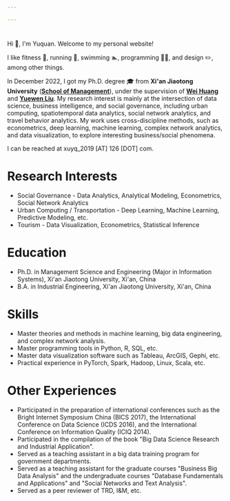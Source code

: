 ```yaml
---

---
```

<!-- http://ibids.cn -->
# 

Hi :wave:, I'm Yuquan. Welcome to my personal website!

I like fitness :muscle:, running :running:, swimming :swimmer:, programming :man_technologist:, and 
 design :pencil2:, among other things.
<!-- graphic -->


In December 2022, I got my Ph.D. degree :mortar_board: from **Xi'an Jiaotong University** (**[School of Management](https://som.xjtu.edu.cn)**), 
under the supervision of 
**[Wei Huang](https://www.sustech.edu.cn/zh/faculties/weihuangwayne.html)** and **[Yuewen Liu](https://som.xjtu.edu.cn/info/1014/3597.htm)**. 
My research interest is mainly at the intersection of data science, business intelligence, and social governance, including urban computing, 
spatiotemporal data analytics, social network analytics, and travel behavior analytics. 
My work uses cross-discipline methods, such as econometrics, deep learning, machine learning, complex network analytics, 
and data visualization, to explore interesting business/social phenomena.

I can be reached at xuyq_2019 [AT] 126 [DOT] com.


# Research Interests

- Social Governance - Data Analytics, Analytical Modeling, Econometrics, Social Network Analytics
- Urban Computing / Transportation - Deep Learning, Machine Learning, Predictive Modeling, etc.
- Tourism - Data Visualization, Econometrics, Statistical Inference
<!-- - Business Artificial Intelligence -  -->

# Education

- Ph.D. in Management Science and Engineering (Major in Information Systems), Xi'an Jiaotong University, Xi'an, China
- B.A. in Industrial Engineering, Xi'an Jiaotong University, Xi'an, China

# Skills
- Master theories and methods in machine learning, big data engineering, and complex network analysis.
- Master programming tools in Python, R, SQL,  etc.	
- Master data visualization software such as Tableau, ArcGIS, Gephi, etc.
- Practical experience in PyTorch, Spark, Hadoop, Linux, Scala, etc.

# Other Experiences
- Participated in the preparation of international conferences such as the Bright Internet Symposium China (BICS 2017), the International Conference on Data Science (ICDS 2016), and the International Conference on Information Quality (ICIQ 2014).
- Participated in the compilation of the book "Big Data Science Research and Industrial Application".
- Served as a teaching assistant in a big data training program for government departments.
- Served as a teaching assistant for the graduate courses "Business Big Data Analysis" and the undergraduate courses "Database Fundamentals and Applications" and "Social Networks and Text Analysis".
- Served as a peer reviewer of TRD, I&M, etc.


<!-- # Hobbies -->
<!-- There are top 10 TV shows I like to watch: -->
<!-- These are my top 10 favorite TV shows to watch：
1. [武林外传](https://movie.douban.com/subject/3882715/)
2. [地下交通站](https://movie.douban.com/subject/2133474/)
3. [大明王朝1566](https://movie.douban.com/subject/2210001/)
4. [Yes, Prime Minister](https://movie.douban.com/subject/1441948/)
5. [Yes Minister](https://movie.douban.com/subject/4937405/)
6. [琅琊榜](https://movie.douban.com/subject/25754848/)
7. [胜者即是正义 リーガル・ハイ](https://movie.douban.com/subject/10491666/)
8. [非自然死亡 アンナチュラル](https://movie.douban.com/subject/27140017/)
9. [神探夏洛克 Sherlock](https://movie.douban.com/subject/3986493/)
10. [虹猫蓝兔七侠传](https://movie.douban.com/subject/3204594/) -->


